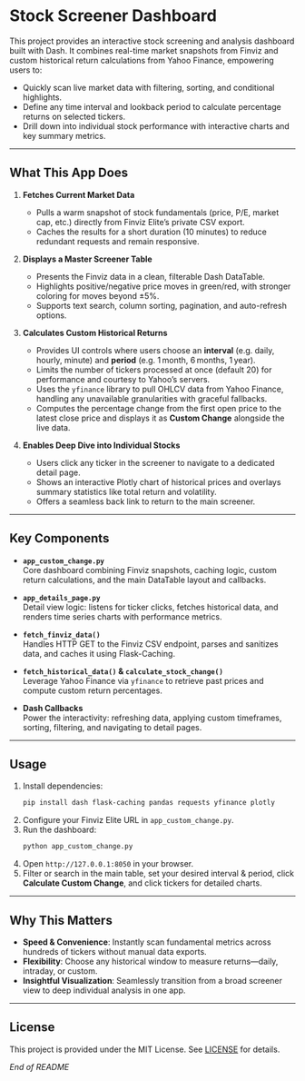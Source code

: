 # Stock Screener Dashboard

This project provides an interactive stock screening and analysis dashboard built with Dash. It combines real-time market snapshots from Finviz and custom historical return calculations from Yahoo Finance, empowering users to:

- Quickly scan live market data with filtering, sorting, and conditional highlights.  
- Define any time interval and lookback period to calculate percentage returns on selected tickers.  
- Drill down into individual stock performance with interactive charts and key summary metrics.

---

## What This App Does

1. **Fetches Current Market Data**  
   - Pulls a warm snapshot of stock fundamentals (price, P/E, market cap, etc.) directly from Finviz Elite’s private CSV export.  
   - Caches the results for a short duration (10 minutes) to reduce redundant requests and remain responsive.

2. **Displays a Master Screener Table**  
   - Presents the Finviz data in a clean, filterable Dash DataTable.  
   - Highlights positive/negative price moves in green/red, with stronger coloring for moves beyond ±5%.  
   - Supports text search, column sorting, pagination, and auto-refresh options.

3. **Calculates Custom Historical Returns**  
   - Provides UI controls where users choose an **interval** (e.g. daily, hourly, minute) and **period** (e.g. 1 month, 6 months, 1 year).  
   - Limits the number of tickers processed at once (default 20) for performance and courtesy to Yahoo’s servers.  
   - Uses the `yfinance` library to pull OHLCV data from Yahoo Finance, handling any unavailable granularities with graceful fallbacks.  
   - Computes the percentage change from the first open price to the latest close price and displays it as **Custom Change** alongside the live data.

4. **Enables Deep Dive into Individual Stocks**  
   - Users click any ticker in the screener to navigate to a dedicated detail page.  
   - Shows an interactive Plotly chart of historical prices and overlays summary statistics like total return and volatility.  
   - Offers a seamless back link to return to the main screener.

---

## Key Components

- **`app_custom_change.py`**  
  Core dashboard combining Finviz snapshots, caching logic, custom return calculations, and the main DataTable layout and callbacks.

- **`app_details_page.py`**  
  Detail view logic: listens for ticker clicks, fetches historical data, and renders time series charts with performance metrics.

- **`fetch_finviz_data()`**  
  Handles HTTP GET to the Finviz CSV endpoint, parses and sanitizes data, and caches it using Flask-Caching.

- **`fetch_historical_data()` & `calculate_stock_change()`**  
  Leverage Yahoo Finance via `yfinance` to retrieve past prices and compute custom return percentages.

- **Dash Callbacks**  
  Power the interactivity: refreshing data, applying custom timeframes, sorting, filtering, and navigating to detail pages.

---

## Usage

1. Install dependencies:  
   ```bash
   pip install dash flask-caching pandas requests yfinance plotly
   ```
2. Configure your Finviz Elite URL in `app_custom_change.py`.  
3. Run the dashboard:  
   ```bash
   python app_custom_change.py
   ```
4. Open `http://127.0.0.1:8050` in your browser.  
5. Filter or search in the main table, set your desired interval & period, click **Calculate Custom Change**, and click tickers for detailed charts.

---

## Why This Matters

- **Speed & Convenience**: Instantly scan fundamental metrics across hundreds of tickers without manual data exports.  
- **Flexibility**: Choose any historical window to measure returns—daily, intraday, or custom.  
- **Insightful Visualization**: Seamlessly transition from a broad screener view to deep individual analysis in one app.

---

## License

This project is provided under the MIT License. See [LICENSE](LICENSE) for details.

*End of README*

